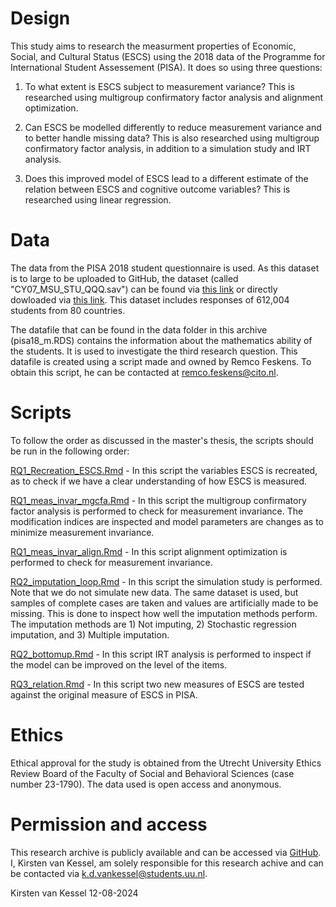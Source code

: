 # Design

This study aims to research the measurment properties of Economic, Social, and Cultural Status (ESCS) using the 2018 data of the Programme for International Student Assessement (PISA).
It does so using three questions: 

1) To what extent is ESCS subject to measurement variance? This is researched using multigroup confirmatory factor analysis and alignment optimization. 

2) Can ESCS be modelled differently to reduce measurement variance and to better handle missing data? This is also researched using multigroup confirmatory factor analysis,
in addition to a simulation study and IRT analysis.  

3) Does this improved model of ESCS lead to a different estimate of the relation between ESCS and cognitive outcome variables? This is researched using linear regression. 

# Data

The data from the PISA 2018 student questionnaire is used. As this dataset is to large to be uploaded to GitHub, the dataset (called "CY07_MSU_STU_QQQ.sav") can be found via [this link](https://www.oecd.org/pisa/data/2018database/) 
or directly dowloaded via [this link](https://www.oecd.org/content/dam/oecd/en/data/datasets/pisa/pisa-2018-datasets/ssas-sps-data-files/SPSS_STU_QQQ.zip). This dataset includes responses 
of 612,004 students from 80 countries.

The datafile that can be found in the data folder in this archive (pisa18_m.RDS) contains the information about the mathematics ability of the students. It is used to investigate the third 
research question. This datafile is created using a script made and owned by Remco Feskens. To obtain this script, he can be contacted at remco.feskens@cito.nl. 

# Scripts

To follow the order as discussed in the master's thesis, the scripts should be run in the following order:

[RQ1_Recreation_ESCS.Rmd](https://github.com/kirstenvankessel/masterthesis/blob/main/scripts/RQ1_Recreation_ESCS.Rmd) - In this script the variables ESCS is recreated, as to check if we 
have a clear understanding of how ESCS is measured.

[RQ1_meas_invar_mgcfa.Rmd](https://github.com/kirstenvankessel/masterthesis/blob/main/scripts/RQ1_meas_invar_mgcfa.Rmd) - In this script the multigroup confirmatory factor analysis is 
performed to check for measurement invariance. The modification indices are inspected and model parameters are changes as to minimize measurement invariance. 

[RQ1_meas_invar_align.Rmd](https://github.com/kirstenvankessel/masterthesis/blob/main/scripts/RQ1_meas_invar_align.Rmd) - In this script alignment optimization is performed to check for 
measurement invariance. 

[RQ2_imputation_loop.Rmd](https://github.com/kirstenvankessel/masterthesis/blob/main/scripts/RQ2_imputation_loop.Rmd) - In this script the simulation study is performed. Note that we do 
not simulate new data. The same dataset is used, but samples of complete cases are taken and values are artificially made to be missing. This is done to inspect how well the imputation 
methods perform. The imputation methods are 1) Not imputing, 2) Stochastic regression imputation, and 3) Multiple imputation. 

[RQ2_bottomup.Rmd](https://github.com/kirstenvankessel/masterthesis/blob/main/scripts/RQ2_bottomup.Rmd) - In this script IRT analysis is performed to inspect if the model can be improved 
on the level of the items. 

[RQ3_relation.Rmd](https://github.com/kirstenvankessel/masterthesis/blob/main/scripts/RQ3_relation.Rmd) - In this script two new measures of ESCS are tested against the original measure 
of ESCS in PISA. 

# Ethics

Ethical approval for the study is obtained from the Utrecht University Ethics Review Board of the Faculty of Social and Behavioral Sciences (case number 23-1790). The data used is 
open access and anonymous. 

# Permission and access

This research archive is publicly available and can be accessed via [GitHub](https://github.com/kirstenvankessel/masterthesis). I, Kirsten van Kessel, am solely responsible for this research achive 
and can be contacted via k.d.vankessel@students.uu.nl. 

Kirsten van Kessel 
12-08-2024

